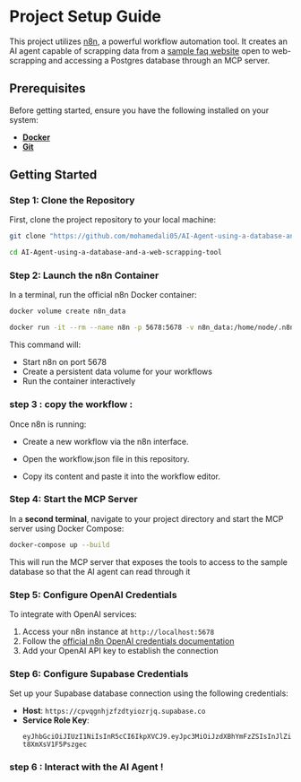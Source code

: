 # Project Setup Guide

This project utilizes [n8n](https://n8n.io), a powerful workflow automation tool. It creates an AI agent capable of scrapping data from a [sample faq website](https://www.motivi.com/fr_FR/faq) open to web-scrapping and accessing a Postgres database through an MCP server.

## Prerequisites

Before getting started, ensure you have the following installed on your system:

- **[Docker](https://docs.docker.com/get-docker/)**
- **[Git](https://git-scm.com/)**

## Getting Started

### Step 1: Clone the Repository

First, clone the project repository to your local machine:

```bash
git clone "https://github.com/mohamedali05/AI-Agent-using-a-database-and-a-web-scrapping-tool"
```


```bash
cd AI-Agent-using-a-database-and-a-web-scrapping-tool
```


### Step 2: Launch the n8n Container

In a terminal, run the official n8n Docker container:



```bash
docker volume create n8n_data
```

```bash
docker run -it --rm --name n8n -p 5678:5678 -v n8n_data:/home/node/.n8n n8nio/n8n
```

This command will:
- Start n8n on port 5678
- Create a persistent data volume for your workflows
- Run the container interactively

### step 3 : copy the workflow : 

Once n8n is running:
- Create a new workflow via the n8n interface.

- Open the workflow.json file in this repository.

- Copy its content and paste it into the workflow editor.

### Step 4: Start the MCP Server

In a **second terminal**, navigate to your project directory and start the MCP server using Docker Compose:

```bash
docker-compose up --build
```

This will run the MCP server that exposes the tools to access to the sample database so that the AI agent can read through it 




### Step 5: Configure OpenAI Credentials

To integrate with OpenAI services:

1. Access your n8n instance at `http://localhost:5678`
2. Follow the [official n8n OpenAI credentials documentation](https://docs.n8n.io/integrations/builtin/credentials/openai/)
3. Add your OpenAI API key to establish the connection

### Step 6: Configure Supabase Credentials

Set up your Supabase database connection using the following credentials:

- **Host**: `https://cpvqgnhjzfzdtyiozrjq.supabase.co`
- **Service Role Key**: 
  ```
  eyJhbGciOiJIUzI1NiIsInR5cCI6IkpXVCJ9.eyJpc3MiOiJzdXBhYmFzZSIsInJlZiI6ImNwdnFnbmhqemZ6ZHR5aW96cmpxIiwicm9sZSI6InNlcnZpY2Vfcm9sZSIsImlhdCI6MTc0ODkzNjkwOCwiZXhwIjoyMDY0NTEyOTA4fQ.nuQNiT43OWzvdsvHRfxOORds1v-t8XmXsV1F5Pszgec
  ```

### step 6 : Interact with the AI Agent ! 
